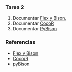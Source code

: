 ### Tarea 2

1. Documentar [Flex y Bison.](https://github.com/oelizondo/compilers/blob/master/tarea2/flex_bison.md)
2. Documentar [CocoR](https://github.com/oelizondo/compilers/blob/master/tarea2/cocor.md)
3. Documentar [PyBison](https://github.com/oelizondo/compilers/blob/master/tarea2/pybison.md)

### Referencias

* [Flex y Bison](http://aquamentus.com/flex_bison.html)
* [Coco/R](http://ssw.jku.at/Coco/)
* [pyBison](http://freenet.mcnabhosting.com/python/pybison/)

